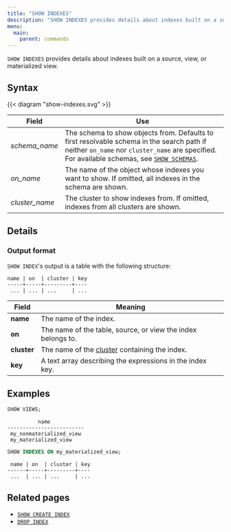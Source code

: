 ```yaml
---
title: "SHOW INDEXES"
description: "SHOW INDEXES provides details about indexes built on a source, view, or materialized view"
menu:
  main:
    parent: commands
---
```


`SHOW INDEXES` provides details about indexes built on a source, view, or materialized view.

## Syntax

{{< diagram "show-indexes.svg" >}}

Field | Use
------|-----
_schema&lowbar;name_ | The schema to show objects from. Defaults to first resolvable schema in the search path if neither `on_name` nor `cluster_name` are specified. For available schemas, see [`SHOW SCHEMAS`](../show-schemas).
_on&lowbar;name_ | The name of the object whose indexes you want to show. If omitted, all indexes in the schema are shown.
_cluster&lowbar;name_ | The cluster to show indexes from. If omitted, indexes from all clusters are shown.

## Details

### Output format

`SHOW INDEX`'s output is a table with the following structure:

```nofmt
name | on  | cluster | key
-----+-----+---------+----
 ... | ... | ...     | ...
```

Field | Meaning
------|--------
**name** | The name of the index.
**on** | The name of the table, source, or view the index belongs to.
**cluster** | The name of the [cluster](/get-started/key-concepts/#clusters) containing the index.
**key** | A text array describing the expressions in the index key.

## Examples

```sql
SHOW VIEWS;
```
```nofmt
          name
-------------------------
 my_nonmaterialized_view
 my_materialized_view
```

```sql
SHOW INDEXES ON my_materialized_view;
```
```nofmt
 name | on  | cluster | key
------+-----+---------+----
 ...  | ... | ...     | ...
```

## Related pages

- [`SHOW CREATE INDEX`](../show-create-index)
- [`DROP INDEX`](../drop-index)
